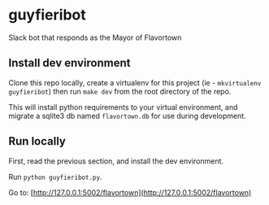 # guyfieribot

Slack bot that responds as the Mayor of Flavortown

## Install dev environment

Clone this repo locally, create a virtualenv for this project (ie - `mkvirtualenv guyfieribot`) then run `make dev` from the root directory of the repo.  

This will install python requirements to your virtual environment, and migrate a sqlite3 db named `flavortown.db` for use during development.

## Run locally

First, read the previous section, and install the dev environment.

Run `python guyfieribot.py`.

Go to: [http://127.0.0.1:5002/flavortown](http://127.0.0.1:5002/flavortown)
